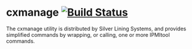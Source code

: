 # cxmanage  [![Build Status](https://travis-ci.org/SilverLiningSystems/cxmanage-test2.svg?branch=master)](https://travis-ci.org/SilverLiningSystems/cxmanage-test2)

The cxmanage utility is distributed by Silver Lining Systems, and provides
simplified commands by wrapping, or calling, one or more IPMItool commands. 


